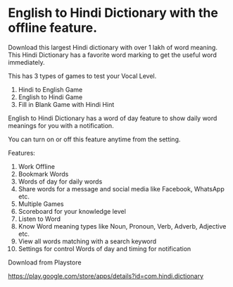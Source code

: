 # English to Hindi Dictionary with the offline feature.

Download this largest Hindi dictionary with over 1 lakh of word meaning.
This Hindi Dictionary has a favorite word marking to get the useful word immediately.

This has 3 types of games to test your Vocal Level.

1. Hindi to English Game
2. English to Hindi Game
3. Fill in Blank Game with Hindi Hint

English to Hindi Dictionary has a word of day feature to show daily word meanings for you with a notification.

You can turn on or off this feature anytime from the setting.

Features:

1. Work Offline
2. Bookmark Words
3. Words of day for daily words
4. Share words for a message and social media like Facebook, WhatsApp etc.
5. Multiple Games
6. Scoreboard for your knowledge level
7. Listen to Word
8. Know Word meaning types like Noun, Pronoun, Verb, Adverb, Adjective etc.
9. View all words matching with a search keyword
10. Settings for control Words of day and timing for notification

Download from Playstore

https://play.google.com/store/apps/details?id=com.hindi.dictionary

